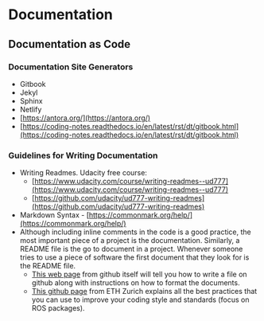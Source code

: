 # Documentation

## Documentation as Code

### Documentation Site Generators

* Gitbook
* Jekyl
* Sphinx
* Netlify
* [https://antora.org/](https://antora.org/)
* [https://coding-notes.readthedocs.io/en/latest/rst/dt/gitbook.html](https://coding-notes.readthedocs.io/en/latest/rst/dt/gitbook.html)

### Guidelines for Writing Documentation

* Writing Readmes. Udacity free course: 
  * [https://www.udacity.com/course/writing-readmes--ud777](https://www.udacity.com/course/writing-readmes--ud777)
  * [https://github.com/udacity/ud777-writing-readmes](https://github.com/udacity/ud777-writing-readmes)
* Markdown Syntax - [https://commonmark.org/help/](https://commonmark.org/help/)
* Although including inline comments in the code is a good practice, the most important piece of a project is the documentation. Similarly, a README file is the go to document in a project. Whenever someone tries to use a piece of software the first document that they look for is the README file.
  * [This web page](https://docs.github.com/en/github/writing-on-github/basic-writing-and-formatting-syntax) from github itself will tell you how to write a file on github along with instructions on how to format the documents.
  * [This github page](https://eur02.safelinks.protection.outlook.com/?url=https%3A%2F%2Fgithub.com%2Fleggedrobotics%2Fros_best_practices%2Fblob%2Fmaster%2Fros_package_template%2FREADME.md&data=04%7C01%7CMark.Broerkens%40mhp.com%7C1069da5f75a8489f658708d8fb705255%7Ca21424d1f6514ed489bf6edaa0bd5ee4%7C0%7C0%7C637535807124317057%7CUnknown%7CTWFpbGZsb3d8eyJWIjoiMC4wLjAwMDAiLCJQIjoiV2luMzIiLCJBTiI6Ik1haWwiLCJXVCI6Mn0%3D%7C1000&sdata=udlEfDxCT%2FcBXlrz0zfpvrCn62QDgAHFYgzdrM8tDSQ%3D&reserved=0) from ETH Zurich explains all the best practices that you can use to improve your coding style and standards \(focus on ROS packages\).

